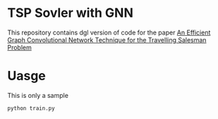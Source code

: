 # TSP Sovler with GNN
This repository contains dgl version of code for the paper [An Efficient Graph Convolutional Network Technique for the Travelling Salesman Problem](https://github.com/chaitjo/graph-convnet-tsp)

# Uasge
This is only a sample 

`python train.py`
